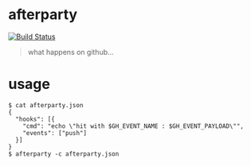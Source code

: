 # afterparty

[![Build Status](https://travis-ci.org/softprops/afterparty.svg?branch=master)](https://travis-ci.org/softprops/afterparty)

> what happens on github...

# usage

```shell
$ cat afterparty.json
{
  "hooks": [{
    "cmd": "echo \"hit with $GH_EVENT_NAME : $GH_EVENT_PAYLOAD\"",
    "events": ["push"]
  }]
}
$ afterparty -c afterparty.json
```
